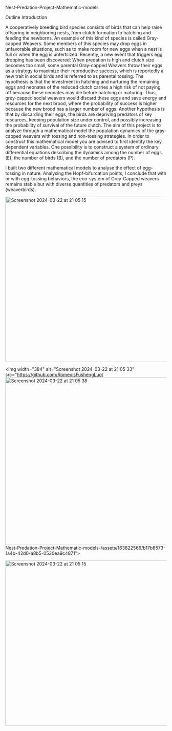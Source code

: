 Nest-Predation-Project-Mathematic-models

Outline Introduction

A cooperatively breeding bird species consists of birds that can help raise offspring in neighboring nests, from clutch formation to hatching and feeding the newborns. An example of this kind of species is called Gray-capped Weavers. Some members of this species may drop eggs in unfavorable situations, such as to make room for new eggs when a nest is full or when the egg is unfertilized.
Recently, a new event that triggers egg dropping has been discovered: When predation is high and clutch size becomes too small, some parental Gray-capped Weavers throw their eggs as a strategy to maximize their reproductive success, which is reportedly a new trait in social birds and is referred to as parental tossing.
The hypothesis is that the investment in hatching and nurturing the remaining eggs and neonates of the reduced clutch carries a high risk of not paying off because these neonates may die before hatching or maturing. Thus, grey-capped social weavers would discard these eggs and save energy and resources for the next brood, where the probability of success is higher because the new brood has a larger number of eggs. Another hypothesis is that by discarding their eggs, the birds are depriving predators of key resources, keeping population size under control, and possibly increasing the probability of survival of the future clutch.
The aim of this project is to analyze through a mathematical model the population dynamics of the gray-capped weavers with tossing and non-tossing strategies. In order to construct this mathematical model you are advised to first identify the key dependent variables. One possibility is to construct a system of ordinary differential equations describing the dynamics among the number of eggs (E), the number of birds (B), and the number of predators (P).

I built two different mathematical models to analyse the effect of egg-tossing in nature. Analysing the Hopf-bifurcation points, I conclude that with or with egg-tossing behaviors, the eco-system of Grey-Capped weavers remains stable but with diverse quantities of predators and preys (weaverbirds).

<img width="516" alt="Screenshot 2024-03-22 at 21 05 15" src="https://github.com/RomeoisFushengLuo/Nest-Predation-Project-Mathematic-models-/assets/163822566/51ef56f8-4538-4e8d-9617-406bc14b11c3">

<img width="384" alt="Screenshot 2024-03-22 at 21 05 33" src="https://github.com/RomeoisFushengLuo/<img width="524" alt="Screenshot 2024-03-22 at 21 05 38" src="https://github.com/RomeoisFushengLuo/Nest-Predation-Project-Mathematic-models-/assets/163822566/60553228-1117-43df-ba3b-daf2e29532f0">
Nest-Predation-Project-Mathematic-models-/assets/163822566/b17b8573-1a4b-42d0-a8b5-0530ea9c4871">

<img width="516" alt="Screenshot 2024-03-22 at 21 05 15" src="https://github.com/RomeoisFushengLuo/Nest-Predation-Project-Mathematic-models-/assets/163822566/2eb445e5-9ac4-4dc7-a06d-6bfbd291528b">


